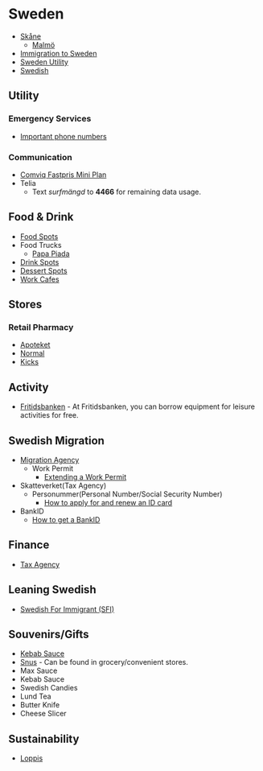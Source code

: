 # Sweden

- [Skåne](./Skåne.md)
  - [Malmö](./Malmö.md)
- [Immigration to Sweden](./immigration-to-sweden.md)
- [Sweden Utility](./sweden-utility.md)
- [Swedish](../../../hobbies/language-learning/swedish/swedish.md)

## Utility

### Emergency Services

- [Important phone numbers](https://www.krisinformation.se/en/finding-help-and-services/important-phone-numbers)

### Communication

- [Comviq Fastpris Mini Plan](https://www.comviq.se/kontantkort)
- Telia
  - Text _surfmängd_ to **4466** for remaining data usage.

## Food & Drink

- [Food Spots](https://maps.app.goo.gl/Vm1PmWbGbbV6ftD86)
- Food Trucks
  - [Papa Piada](https://papapiada.se/)
- [Drink Spots](https://maps.app.goo.gl/qWopvXmCnxn3WXxR8)
- [Dessert Spots](https://maps.app.goo.gl/1UqRzLEPdfzoYgJE6)
- [Work Cafes](https://maps.app.goo.gl/eXVHPQRZgcNGekeV8)

## Stores

### Retail Pharmacy

- [Apoteket](https://www.apoteket.se/apotek/)
- [Normal](https://www.normal.eu/find-store/)
- [Kicks](https://www.kicks.se/butiker)

## Activity

- [Fritidsbanken](https://www.fritidsbanken.se/en/) - At Fritidsbanken, you can borrow equipment for leisure activities for free.

## Swedish Migration

- [Migration Agency](https://www.migrationsverket.se/English.html)
  - Work Permit
    - [Extending a Work Permit](https://www.migrationsverket.se/English/Private-individuals/Working-in-Sweden/Extending-a-permit.html)
- Skatteverket(Tax Agency)
  - Personummer(Personal Number/Social Security Number)
    - [How to apply for and renew an ID card](https://www.skatteverket.se/privat/folkbokforing/skatteverketsidkort/saharansokerduomochfornyaridkort.4.7da1d2e118be03f8e4f6185.html)
- BankID
  - [How to get a BankID](https://www.bankid.com/en/privat/skaffa-bankid)

## Finance

- [Tax Agency](https://www.skatteverket.se/)

## Leaning Swedish

- [Swedish For Immigrant (SFI)](https://www.folkuniversitetet.se/vara-skolor/sfi-svenska-for-invandrare/malmo-sfi-skola-folkuniversitetet/)

## Souvenirs/Gifts

- [Kebab Sauce](https://schysstkak.se/het-kebabsas)
- [Snus](https://sv.wikipedia.org/wiki/Snus) - Can be found in grocery/convenient stores.
- Max Sauce
- Kebab Sauce
- Swedish Candies
- Lund Tea
- Butter Knife
- Cheese Slicer

## Sustainability

- [Loppis](https://www.reddit.com/r/stockholm/comments/12ahzt1/can_you_do_loppis_anywhere_or_where_can_you_how/)
